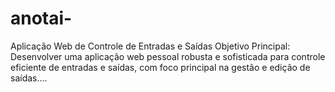 # anotai-
Aplicação Web de Controle de Entradas e Saídas  Objetivo Principal: Desenvolver uma aplicação web pessoal robusta e sofisticada para controle eficiente de entradas e saídas, com foco principal na gestão e edição de saídas....
